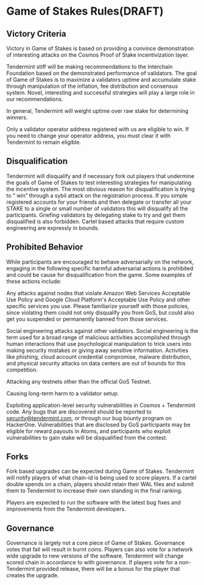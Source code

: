 # Game of Stakes Rules(DRAFT)

## Victory Criteria

Victory in Game of Stakes is based on providing a convince demonstration of interesting attacks on the Cosmos Proof of Stake incentivization layer.

Tendermint stiff will be making recommendations to the Interchain Foundation based on the demonstrated performance of validators. The goal of Game of Stakes is to maximize a validators uptime and accumulate stake through manipulation of the inflation, fee distribution and consensus system. Novel, interesting and successful strategies will play a large role in our recommendations.

In general, Tendermint will weight uptime over raw stake for determining winners. 

Only a validator operator address registered with us are eligible to win. If you need to change your operator address, you must clear it with Tendermint  to remain eligible.

## Disqualification

Tendermint will disqualify and if necessary fork out players that undermine the goals of Game of Stakes to test interesting strategies for manipulating the incentive system. The most obvious reason for disqualification is trying to “ win” through a sybil attack on the registration process. If you simple registered accounts for your friends  and then delegate or transfer all your STAKE to a single or small number of validators this will disqualify all the participants. Griefing validators by delegating stake to try and get them disqualified is also forbidden.  Cartel based attacks that require custom engineering are expressly in bounds.

## Prohibited Behavior

While participants are encouraged to behave adversarially on the network, engaging in the following specific harmful adversarial actions is prohibited and could be cause for disqualification from the game. Some examples of these actions include:

Any attacks against nodes that violate Amazon Web Services Acceptable Use Policy and Google Cloud Platform's Acceptable Use Policy and other specific services you use. Please familiarize yourself with those policies, since violating them could not only disqualify you from GoS, but could also get you suspended or permanently banned from those services.

Social engineering attacks against other validators. Social engineering is the term used for a broad range of malicious activities accomplished through human interactions that use psychological manipulation to trick users into making security mistakes or giving away sensitive information. Activities like phishing, cloud account credential compromise, malware distribution, and physical security attacks on data centers are out of bounds for this competition.

Attacking any testnets other than the official GoS Testnet.

Causing long-term harm to a validator setup.

Exploiting application-level security vulnerabilities in Cosmos + Tendermint code. Any bugs that are discovered should be reported to security@tendermint.com, or through our bug bounty program on HackerOne. Vulnerabilities that are disclosed by GoS participants may be eligible for reward payouts in Atoms, and participants who exploit vulnerabilities to gain stake will be disqualified from the contest.

## Forks

Fork based upgrades can be expected during Game of Stakes. Tendermint will notify players of what chain-id is being used to score players. If a cartel double spends on a chain, players should retain their WAL files and submit them to Tendermint to increase their own standing in the final ranking.

Players are expected to run the software with the latest bug fixes and improvements from the Tendermint developers.

## Governance

Governance is largely not a core piece of Game of Stakes. Governance votes that fail will result in burnt coins. Players can also vote for a network wide upgrade to new versions of the software. Tendermint will change scored chain in accordance to with governance. If players vote for a non-Tendermint provided release, there will be a bonus for the player that creates the upgrade.